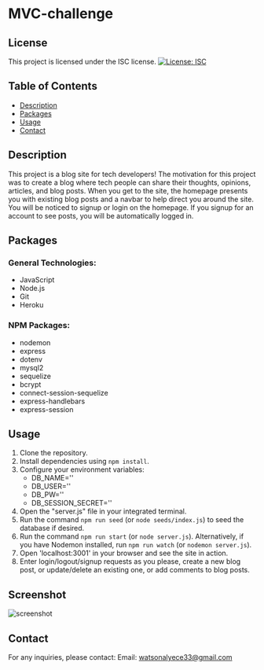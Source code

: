# MVC-challenge

## License
This project is licensed under the ISC license.
[![License: ISC](https://img.shields.io/badge/License-ISC-blue.svg)](https://opensource.org/licenses/ISC)

## Table of Contents 
- [Description](#description)
- [Packages](#packages)
- [Usage](#usage)
- [Contact](#contact)


## Description
This project is a blog site for tech developers! The motivation for this project was to create a blog where tech people can share their thoughts, opinions, articles, and blog posts. When you get to the site, the homepage presents you with existing blog posts and a navbar to help direct you around the site. You will be noticed to signup or login on the homepage. If you signup for an account to see posts, you will be automatically logged in. 

## Packages
### General Technologies:
- JavaScript
- Node.js
- Git
- Heroku


### NPM Packages:
- nodemon
- express
- dotenv
- mysql2
- sequelize
- bcrypt
- connect-session-sequelize
- express-handlebars
- express-session
 
## Usage 
1. Clone the repository.
2. Install dependencies using `npm install`.
3. Configure your environment variables:
   - DB_NAME=''
   - DB_USER=''
   - DB_PW=''
   - DB_SESSION_SECRET=''
4. Open the "server.js" file in your integrated terminal. 
5. Run the command `npm run seed` (or `node seeds/index.js`) to seed the database if desired.
6. Run the command `npm run start` (or `node server.js`). Alternatively, if you have Nodemon installed, run `npm run watch` (or `nodemon server.js`). 
9. Open 'localhost:3001' in your browser and see the site in action.
10. Enter login/logout/signup requests as you please, create a new blog post, or update/delete an existing one, or add comments to blog posts. 



## Screenshot

![screenshot](IMG_7154.jpg)

## Contact
For any inquiries, please contact:
Email: watsonalyece33@gmail.com
